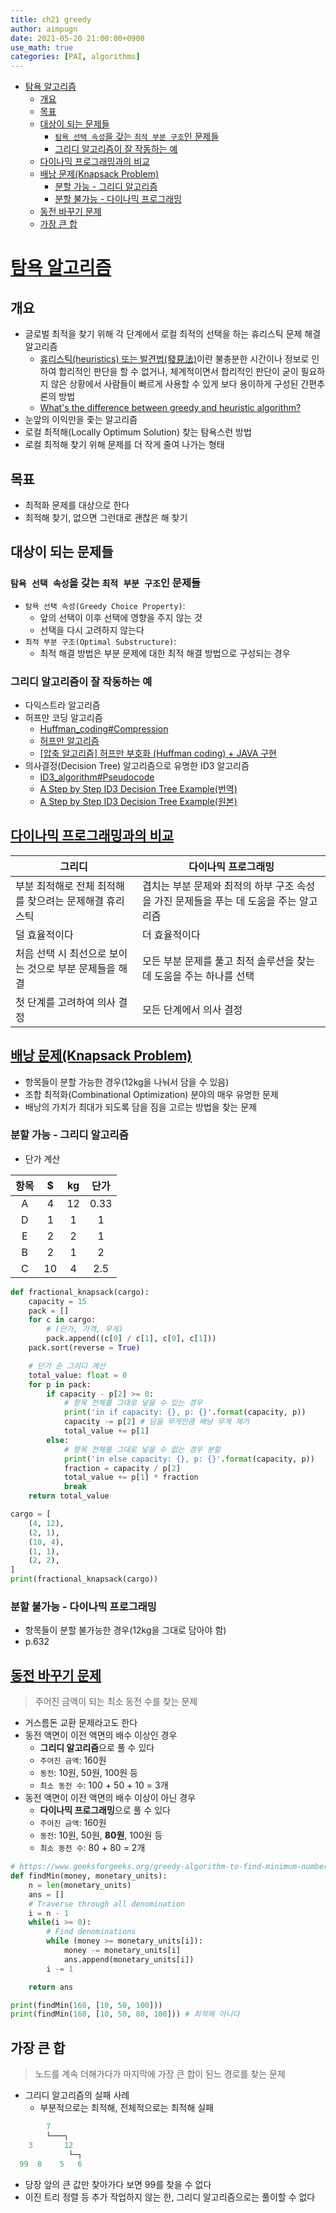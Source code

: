 ```yaml
---
title: ch21 greedy
author: aimpugn
date: 2021-05-20 21:00:00+0900
use_math: true
categories: [PAI, algorithms]
---
```


- [탐욕 알고리즘](#탐욕-알고리즘)
  - [개요](#개요)
  - [목표](#목표)
  - [대상이 되는 문제들](#대상이-되는-문제들)
    - [`탐욕 선택 속성`을 갖는 `최적 부분 구조`인 문제들](#탐욕-선택-속성을-갖는-최적-부분-구조인-문제들)
    - [그리디 알고리즘이 잘 작동하는 예](#그리디-알고리즘이-잘-작동하는-예)
  - [다이나믹 프로그래밍과의 비교](#다이나믹-프로그래밍과의-비교)
  - [배낭 문제(Knapsack Problem)](#배낭-문제knapsack-problem)
    - [분할 가능 - 그리디 알고리즘](#분할-가능---그리디-알고리즘)
    - [분할 불가능 - 다이나믹 프로그래밍](#분할-불가능---다이나믹-프로그래밍)
  - [동전 바꾸기 문제](#동전-바꾸기-문제)
  - [가장 큰 합](#가장-큰-합)

# [탐욕 알고리즘](https://ko.wikipedia.org/wiki/%ED%83%90%EC%9A%95_%EC%95%8C%EA%B3%A0%EB%A6%AC%EC%A6%98)

## 개요

- 글로벌 최적을 찾기 위해 각 단계에서 로컬 최적의 선택을 하는 휴리스틱 문제 해결 알고리즘  
  - [휴리스틱(heuristics) 또는 발견법(發見法)](https://ko.wikipedia.org/wiki/%ED%9C%B4%EB%A6%AC%EC%8A%A4%ED%8B%B1_%EC%9D%B4%EB%A1%A0)이란 불충분한 시간이나 정보로 인하여 합리적인 판단을 할 수 없거나, 체계적이면서 합리적인 판단이 굳이 필요하지 않은 상황에서 사람들이 빠르게 사용할 수 있게 보다 용이하게 구성된 간편추론의 방법
  - [What's the difference between greedy and heuristic algorithm?](https://stackoverflow.com/questions/21537028/whats-the-difference-between-greedy-and-heuristic-algorithm)
- 눈앞의 이익만을 좇는 알고리즘
- 로컬 최적해(Locally Optimum Solution) 찾는 탐욕스런 방법
- 로컬 최적해 찾기 위해 문제를 더 작게 줄여 나가는 형태

## 목표

- 최적화 문제를 대상으로 한다
- 최적해 찾기, 없으면 그런대로 괜찮은 해 찾기

## 대상이 되는 문제들

### `탐욕 선택 속성`을 갖는 `최적 부분 구조`인 문제들

- `탐욕 선택 속성(Greedy Choice Property)`:
  - 앞의 선택이 이후 선택에 영향을 주지 않는 것
  - 선택을 다시 고려하지 않는다
- `최적 부분 구조(Optimal Substructure)`:
  - 최적 해결 방법은 부분 문제에 대한 최적 해결 방법으로 구성되는 경우

### 그리디 알고리즘이 잘 작동하는 예

- 다익스트라 알고리즘
- 허프만 코딩 알고리즘
  - [Huffman_coding#Compression](https://en.wikipedia.org/wiki/Huffman_coding#Compression)
  - [허프만 알고리즘](https://namu.wiki/w/%ED%97%88%ED%94%84%EB%A7%8C%20%EC%BD%94%EB%93%9C#s-3)
  - [[압축 알고리즘] 허프만 부호화 (Huffman coding) + JAVA 구현](https://suyeon96.tistory.com/11)
- 의사결정(Decision Tree) 알고리즘으로 유명한 ID3 알고리즘
  - [ID3_algorithm#Pseudocode](https://en.wikipedia.org/wiki/ID3_algorithm#Pseudocode)
  - [A Step by Step ID3 Decision Tree Example(번역)](https://a292run.tistory.com/entry/A-Step-by-Step-ID3-Decision-Tree-Example-1)
  - [A Step by Step ID3 Decision Tree Example(원본)](https://sefiks.com/2017/11/20/a-step-by-step-id3-decision-tree-example/)

## [다이나믹 프로그래밍과의 비교](https://pediaa.com/what-is-the-difference-between-greedy-method-and-dynamic-programming/)

| 그리디                                                 | 다이나믹 프로그래밍                                                                   |
| ------------------------------------------------------ | ------------------------------------------------------------------------------------- |
| 부분 최적해로 전체 최적해를 찾으려는 문제해결 휴리스틱 | 겹치는 부분 문제와 최적의 하부 구조 속성을 가진 문제들을 푸는 데 도움을 주는 알고리즘 |
| 덜 효율적이다                                          | 더 효율적이다                                                                         |
| 처음 선택 시 최선으로 보이는 것으로 부분 문제들을 해결 | 모든 부분 문제를 풀고 최적 솔루션을 찾는 데 도움을 주는 하나를 선택                   |
| 첫 단계를 고려하여 의사 결정                           | 모든 단계에서 의사 결정                                                               |

## [배낭 문제(Knapsack Problem)](https://namu.wiki/w/%EB%B0%B0%EB%82%AD%20%EB%AC%B8%EC%A0%9C)

- 항목들이 분할 가능한 경우(12kg을 나눠서 담을 수 있음)
- 조합 최적화(Combinational Optimization) 분야의 매우 유명한 문제
- 배낭의 가치가 최대가 되도록 담을 짐을 고르는 방법을 찾는 문제

### 분할 가능 - 그리디 알고리즘

- 단가 계산

| 항목  |   $   |  kg   | 단가  |
| :---: | :---: | :---: | :---: |
|   A   |   4   |  12   | 0.33  |
|   D   |   1   |   1   |   1   |
|   E   |   2   |   2   |   1   |
|   B   |   2   |   1   |   2   |
|   C   |  10   |   4   |  2.5  |

```py
def fractional_knapsack(cargo):
    capacity = 15
    pack = []
    for c in cargo:
        # (단가, 가격, 무게)
        pack.append((c[0] / c[1], c[0], c[1]))
    pack.sort(reverse = True)

    # 단가 순 그리디 계산
    total_value: float = 0
    for p in pack:
        if capacity - p[2] >= 0:
            # 항목 전체를 그대로 넣을 수 있는 경우
            print('in if capacity: {}, p: {}'.format(capacity, p))
            capacity -= p[2] # 담을 무게만큼 배낭 무게 제거
            total_value += p[1]
        else:
            # 항목 전체를 그대로 넣을 수 없는 경우 분할
            print('in else capacity: {}, p: {}'.format(capacity, p))
            fraction = capacity / p[2]
            total_value += p[1] * fraction
            break
    return total_value

cargo = [
    (4, 12),
    (2, 1),
    (10, 4),
    (1, 1),
    (2, 2),
]
print(fractional_knapsack(cargo))
```

### 분할 불가능 - 다이나믹 프로그래밍

- 항목들이 분할 불가능한 경우(12kg을 그대로 담아야 함)
- p.632

## [동전 바꾸기 문제](https://en.wikipedia.org/wiki/Change-making_problem)

> 주어진 금액이 되는 최소 동전 수를 찾는 문제

- 거스름돈 교환 문제라고도 한다
- 동전 액면이 이전 액면의 배수 이상인 경우
  - **그리디 알고리즘**으로 풀 수 있다
  - `주어진 금액`: 160원
  - `동전`: 10원, 50원, 100원 등
  - `최소 동전 수`: 100 + 50 + 10 = 3개
- 동전 액면이 이전 액면의 배수 이상이 아닌 경우
  - **다이나믹 프로그래밍**으로 풀 수 있다
  - `주어진 금액`: 160원
  - `동전`: 10원, 50원, **80원**, 100원 등
  - `최소 동전 수`: 80 + 80 = 2개

```py
# https://www.geeksforgeeks.org/greedy-algorithm-to-find-minimum-number-of-coins/
def findMin(money, monetary_units):
    n = len(monetary_units)
    ans = []
    # Traverse through all denomination
    i = n - 1
    while(i >= 0):
        # Find denominations
        while (money >= monetary_units[i]):
            money -= monetary_units[i]
            ans.append(monetary_units[i])
        i -= 1

    return ans

print(findMin(160, [10, 50, 100]))
print(findMin(160, [10, 50, 80, 100])) # 최적해 아니다
```

## 가장 큰 합

> 노드를 계속 더해가다가 마지막에 가장 큰 합이 된느 경로를 찾는 문제

- 그리디 알고리즘의 실패 사례
  - 부분적으로는 최적해, 전체적으로는 최적해 실패

```py
        7
        └───┐
    3       12
             └─┐
  99  8    5   6
```

- 당장 앞의 큰 값만 찾아가다 보면 99를 찾을 수 없다
- 이진 트리 정렬 등 추가 작업하지 않는 한, 그리디 알고리즘으로는 풀이할 수 없다
